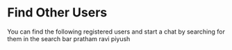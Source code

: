 # Find Other Users

You can find the following registered users and start a chat by searching for them in the search bar 
pratham
ravi 
piyush


